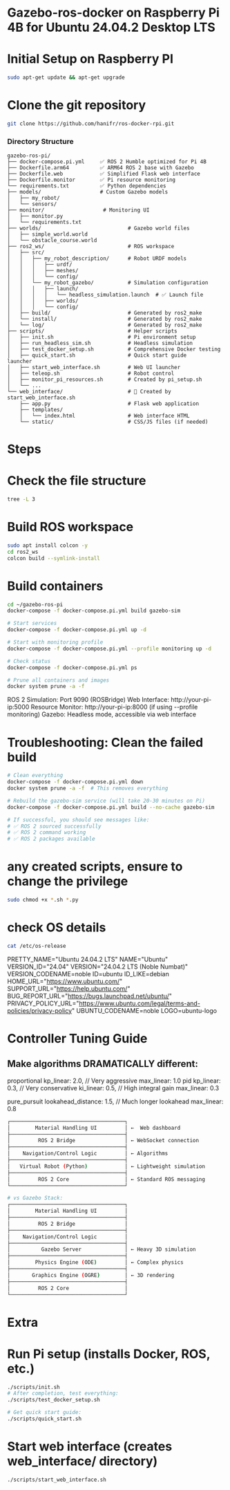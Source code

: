 # Gazebo-ros-docker on Raspberry Pi 4B for Ubuntu 24.04.2 Desktop LTS

# Initial Setup on Raspberry PI
```bash
sudo apt-get update && apt-get upgrade
```

# Clone the git repository
```bash
git clone https://github.com/hanifr/ros-docker-rpi.git
```

### Directory Structure
```
gazebo-ros-pi/
├── docker-compose.pi.yml     ✅ ROS 2 Humble optimized for Pi 4B
├── Dockerfile.arm64          ✅ ARM64 ROS 2 base with Gazebo
├── Dockerfile.web            ✅ Simplified Flask web interface  
├── Dockerfile.monitor        ✅ Pi resource monitoring
└── requirements.txt          ✅ Python dependencies
├── models/                   # Custom Gazebo models
│   ├── my_robot/
│   └── sensors/
├── monitor/                   # Monitoring UI
│   ├── monitor.py
│   └── requirements.txt
├── worlds/                            # Gazebo world files
│   ├── simple_world.world
│   └── obstacle_course.world
├── ros2_ws/                           # ROS workspace
│   ├── src/
│   │   ├── my_robot_description/      # Robot URDF models
│   │   │   ├── urdf/
│   │   │   ├── meshes/
│   │   │   └── config/
│   │   └── my_robot_gazebo/           # Simulation configuration
│   │   │   ├── launch/
│   │   │   │   └── headless_simulation.launch  # ✅ Launch file
│   │   │   ├── worlds/
│   │   │   └── config/
│   ├── build/                         # Generated by ros2_make
│   └── install/                       # Generated by ros2_make
│   └── log/                           # Generated by ros2_make
├── scripts/                           # Helper scripts
│   ├── init.sh                        # Pi environment setup
│   ├── run_headless_sim.sh            # Headless simulation 
│   ├── test_docker_setup.sh           # Comprehensive Docker testing 
│   ├── quick_start.sh                 # Quick start guide
launcher
│   ├── start_web_interface.sh         # Web UI launcher
│   ├── teleop.sh                      # Robot control
│   ├── monitor_pi_resources.sh        # Created by pi_setup.sh
│   └── ...
└── web_interface/                     # 🔄 Created by start_web_interface.sh
    ├── app.py                         # Flask web application
    ├── templates/
    │   └── index.html                 # Web interface HTML
    └── static/                        # CSS/JS files (if needed)
```


# Steps
# Check the file structure
```bash
tree -L 3
```
# Build ROS workspace
```bash
sudo apt install colcon -y
cd ros2_ws
colcon build --symlink-install
```

# Build containers
```bash
cd ~/gazebo-ros-pi
docker-compose -f docker-compose.pi.yml build gazebo-sim

# Start services
docker-compose -f docker-compose.pi.yml up -d

# Start with monitoring profile
docker-compose -f docker-compose.pi.yml --profile monitoring up -d

# Check status
docker-compose -f docker-compose.pi.yml ps

# Prune all containers and images
docker system prune -a -f
```
ROS 2 Simulation: Port 9090 (ROSBridge)
Web Interface: http://your-pi-ip:5000
Resource Monitor: http://your-pi-ip:8000 (if using --profile monitoring)
Gazebo: Headless mode, accessible via web interface

# Troubleshooting: Clean the failed build
```bash
# Clean everything
docker-compose -f docker-compose.pi.yml down
docker system prune -a -f  # This removes everything

# Rebuild the gazebo-sim service (will take 20-30 minutes on Pi)
docker-compose -f docker-compose.pi.yml build --no-cache gazebo-sim

# If successful, you should see messages like:
# ✅ ROS 2 sourced successfully
# ✅ ROS 2 command working  
# ✅ ROS 2 packages available
```

# any created scripts, ensure to change the privilege
```bash
sudo chmod +x *.sh *.py
```

# check OS details
```bash
cat /etc/os-release
```

PRETTY_NAME="Ubuntu 24.04.2 LTS"
NAME="Ubuntu"
VERSION_ID="24.04"
VERSION="24.04.2 LTS (Noble Numbat)"
VERSION_CODENAME=noble
ID=ubuntu
ID_LIKE=debian
HOME_URL="https://www.ubuntu.com/"
SUPPORT_URL="https://help.ubuntu.com/"
BUG_REPORT_URL="https://bugs.launchpad.net/ubuntu/"
PRIVACY_POLICY_URL="https://www.ubuntu.com/legal/terms-and-policies/privacy-policy"
UBUNTU_CODENAME=noble
LOGO=ubuntu-logo

# Controller Tuning Guide
## Make algorithms DRAMATICALLY different:
proportional
        kp_linear: 2.0,        // Very aggressive
        max_linear: 1.0
pid
        kp_linear: 0.3,        // Very conservative
        ki_linear: 0.5,        // High integral gain
        max_linear: 0.3

pure_pursuit
        lookahead_distance: 1.5, // Much longer lookahead
        max_linear: 0.8

```bash
┌─────────────────────────────────────┐
│        Material Handling UI         │ ←  Web dashboard
├─────────────────────────────────────┤
│         ROS 2 Bridge                │ ← WebSocket connection
├─────────────────────────────────────┤
│    Navigation/Control Logic         │ ← Algorithms
├─────────────────────────────────────┤
│   Virtual Robot (Python)            │ ← Lightweight simulation
├─────────────────────────────────────┤
│         ROS 2 Core                  │ ← Standard ROS messaging
└─────────────────────────────────────┘

# vs Gazebo Stack:
┌─────────────────────────────────────┐
│        Material Handling UI         │
├─────────────────────────────────────┤
│         ROS 2 Bridge                │  
├─────────────────────────────────────┤
│    Navigation/Control Logic         │
├─────────────────────────────────────┤
│          Gazebo Server              │ ← Heavy 3D simulation
├─────────────────────────────────────┤
│        Physics Engine (ODE)         │ ← Complex physics
├─────────────────────────────────────┤
│       Graphics Engine (OGRE)        │ ← 3D rendering
├─────────────────────────────────────┤
│         ROS 2 Core                  │
└─────────────────────────────────────┘
```


# Extra

# Run Pi setup (installs Docker, ROS, etc.)
```bash
./scripts/init.sh
# After completion, test everything:
./scripts/test_docker_setup.sh

# Get quick start guide:
./scripts/quick_start.sh
```
# Start web interface (creates web_interface/ directory)
```bash
./scripts/start_web_interface.sh
```